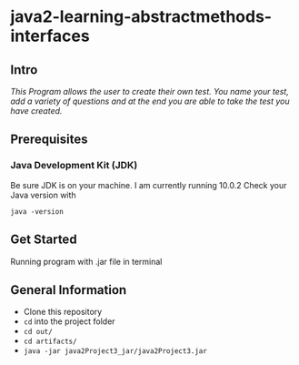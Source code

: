 # java2-learning-abstractmethods-interfaces

## Intro
*This Program allows the user to create their own test. You name your test, add a variety of questions and at the end you are able to take the test you have created.*

## Prerequisites

### Java Development Kit (JDK)
Be sure JDK is on your machine. I am currently running 10.0.2
Check your Java version with
```
java -version
```

## Get Started
Running program with .jar file in terminal

## General Information

* Clone this repository
* `cd` into the project folder
* `cd out/`
* `cd artifacts/`
* `java -jar java2Project3_jar/java2Project3.jar`

